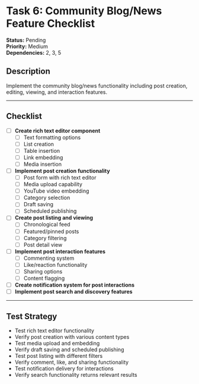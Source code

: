 # Task 6: Community Blog/News Feature Checklist

**Status:** Pending  
**Priority:** Medium  
**Dependencies:** 2, 3, 5

## Description
Implement the community blog/news functionality including post creation, editing, viewing, and interaction features.

---

## Checklist

- [ ] **Create rich text editor component**
    - [ ] Text formatting options
    - [ ] List creation
    - [ ] Table insertion
    - [ ] Link embedding
    - [ ] Media insertion
- [ ] **Implement post creation functionality**
    - [ ] Post form with rich text editor
    - [ ] Media upload capability
    - [ ] YouTube video embedding
    - [ ] Category selection
    - [ ] Draft saving
    - [ ] Scheduled publishing
- [ ] **Create post listing and viewing**
    - [ ] Chronological feed
    - [ ] Featured/pinned posts
    - [ ] Category filtering
    - [ ] Post detail view
- [ ] **Implement post interaction features**
    - [ ] Commenting system
    - [ ] Like/reaction functionality
    - [ ] Sharing options
    - [ ] Content flagging
- [ ] **Create notification system for post interactions**
- [ ] **Implement post search and discovery features**

---

## Test Strategy
- Test rich text editor functionality
- Verify post creation with various content types
- Test media upload and embedding
- Verify draft saving and scheduled publishing
- Test post listing with different filters
- Verify comment, like, and sharing functionality
- Test notification delivery for interactions
- Verify search functionality returns relevant results
